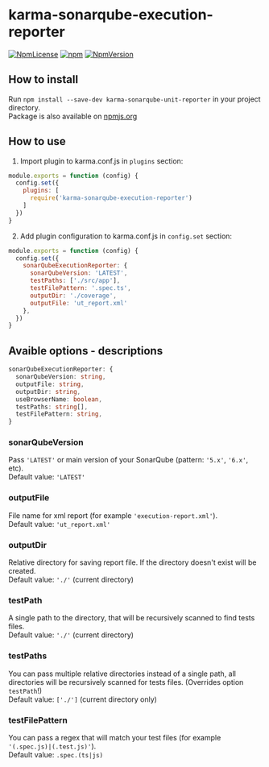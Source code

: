 # karma-sonarqube-execution-reporter

[![NpmLicense](https://img.shields.io/npm/l/karma-sonarqube-execution-reporter.svg)](https://opensource.org/licenses/MIT)
[![npm](https://img.shields.io/npm/dt/karma-sonarqube-execution-reporter.svg)](https://npmjs.com/package/karma-sonarqube-execution-reporter)
[![NpmVersion](https://img.shields.io/npm/v/karma-sonarqube-execution-reporter.svg)](https://npmjs.com/package/karma-sonarqube-execution-reporter)

## How to install

Run `npm install --save-dev karma-sonarqube-unit-reporter` in your project directory. <br>
Package is also available on [npmjs.org](https://www.npmjs.com/package/karma-sonarqube-execution-reporter)

## How to use

1. Import plugin to karma.conf.js in `plugins` section:

```js
module.exports = function (config) {
  config.set({
    plugins: [
      require('karma-sonarqube-execution-reporter')
    ]
  })
}
```

2. Add plugin configuration to karma.conf.js in `config.set` section:

```js
module.exports = function (config) {
  config.set({
    sonarQubeExecutionReporter: {
      sonarQubeVersion: 'LATEST',
      testPaths: ['./src/app'],
      testFilePattern: '.spec.ts',
      outputDir: './coverage',
      outputFile: 'ut_report.xml'
    },
  })
}
```

## Avaible options - descriptions
```ts
sonarQubeExecutionReporter: {
  sonarQubeVersion: string,
  outputFile: string,
  outputDir: string,
  useBrowserName: boolean,
  testPaths: string[],
  testFilePattern: string,
}
```

### sonarQubeVersion

Pass `'LATEST'` or main version of your SonarQube (pattern: `'5.x'`, `'6.x'`, etc). <br>
Default value: `'LATEST'`

### outputFile

File name for xml report (for example `'execution-report.xml'`). <br>
Default value: `'ut_report.xml'`

### outputDir

Relative directory for saving report file. If the directory doesn't exist will be created. <br>
Default value: `'./'` (current directory)

### testPath

A single path to the directory, that will be recursively scanned to find tests files. <br>
Default value: `'./'` (current directory)

### testPaths

You can pass multiple relative directories instead of a single path, all directories will be recursively scanned for tests files. (Overrides option `testPath`!) <br>
Default value: `['./']` (current directory only)

### testFilePattern

You can pass a regex that will match your test files (for example `'(.spec.js)|(.test.js)'`). <br>
Default value: `.spec.(ts|js)`
